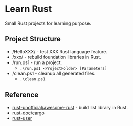 # Learn Rust


Small Rust projects for learning purpose.

## Project Structure

* /HelloXXX/ - test XXX Rust language feature.
* /xxx/ - rebuild foundation libraries in Rust.
* /run.ps1 - run a project.
  * `.\run.ps1 <ProjectFolder> [Parameters]`
* /clean.ps1 - cleanup all generated files.
  * `.\clean.ps1`

## Reference

* [rust-unofficial/awesome-rust](https://github.com/rust-unofficial/awesome-rust) - build list library in Rust.
* [rust-doc/cargo](https://doc.rust-lang.org/cargo/index.html)
* [rust-user](https://users.rust-lang.org/)

